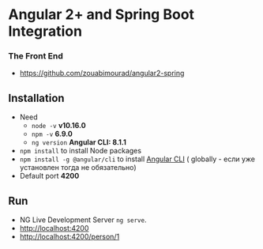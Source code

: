 # Angular 2+ and Spring Boot Integration

### The Front End
* https://github.com/zouabimourad/angular2-spring

## Installation
* Need
  * `node -v` **v10.16.0**
  * `npm -v` **6.9.0**
  * `ng version` **Angular CLI: 8.1.1**
* `npm install` to install Node packages
* `npm install -g @angular/cli` to install [Angular CLI](https://github.com/angular/angular-cli) ( globally - если уже установлен тогда не обязательно) 
* Default port **4200**

## Run
* NG Live Development Server `ng serve`.
* [http://localhost:4200](http://localhost:4200)
* [http://localhost:4200/person/1](http://localhost:4200/person/1)
